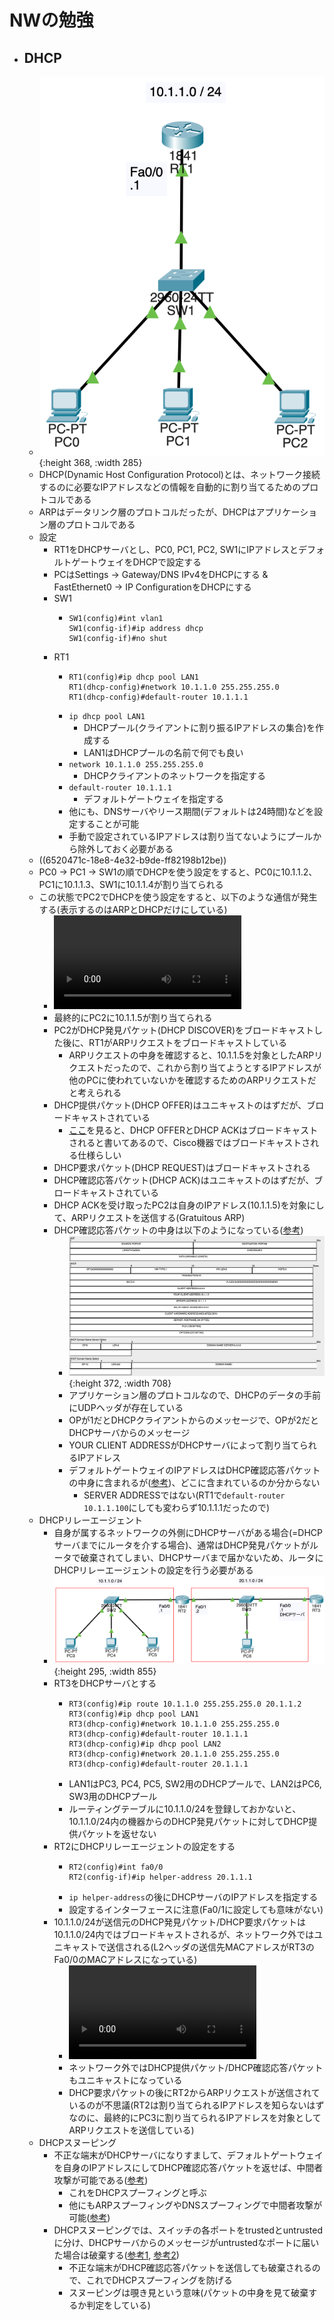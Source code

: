 # NWの勉強
- ## DHCP
	- ![2024_4_16_1.png](../assets/2024_4_16_1_1713278156047_0.png){:height 368, :width 285}
	- DHCP(Dynamic Host Configuration Protocol)とは、ネットワーク接続するのに必要なIPアドレスなどの情報を自動的に割り当てるためのプロトコルである
	- ARPはデータリンク層のプロトコルだったが、DHCPはアプリケーション層のプロトコルである
	- 設定
		- RT1をDHCPサーバとし、PC0, PC1, PC2, SW1にIPアドレスとデフォルトゲートウェイをDHCPで設定する
		- PCはSettings → Gateway/DNS IPv4をDHCPにする & FastEthernet0 → IP ConfigurationをDHCPにする
		- SW1
			- ```
			  SW1(config)#int vlan1
			  SW1(config-if)#ip address dhcp
			  SW1(config-if)#no shut
			  ```
		- RT1
			- ```
			  RT1(config)#ip dhcp pool LAN1
			  RT1(dhcp-config)#network 10.1.1.0 255.255.255.0
			  RT1(dhcp-config)#default-router 10.1.1.1
			  ```
			- `ip dhcp pool LAN1`
				- DHCPプール(クライアントに割り振るIPアドレスの集合)を作成する
				- LAN1はDHCPプールの名前で何でも良い
			- `network 10.1.1.0 255.255.255.0`
				- DHCPクライアントのネットワークを指定する
			- `default-router 10.1.1.1`
				- デフォルトゲートウェイを指定する
			- 他にも、DNSサーバやリース期間(デフォルトは24時間)などを設定することが可能
			- 手動で設定されているIPアドレスは割り当てないようにプールから除外しておく必要がある
	- ((6520471c-18e8-4e32-b9de-ff82198b12be))
	- PC0 → PC1 → SW1の順でDHCPを使う設定をすると、PC0に10.1.1.2、PC1に10.1.1.3、SW1に10.1.1.4が割り当てられる
	- この状態でPC2でDHCPを使う設定をすると、以下のような通信が発生する(表示するのはARPとDHCPだけにしている)
		- ![2024_4_16_2.mov](../assets/2024_4_16_2_1713275605927_0.mov)
		- 最終的にPC2に10.1.1.5が割り当てられる
		- PC2がDHCP発見パケット(DHCP DISCOVER)をブロードキャストした後に、RT1がARPリクエストをブロードキャストしている
			- ARPリクエストの中身を確認すると、10.1.1.5を対象としたARPリクエストだったので、これから割り当てようとするIPアドレスが他のPCに使われていないかを確認するためのARPリクエストだと考えられる
		- DHCP提供パケット(DHCP OFFER)はユニキャストのはずだが、ブロードキャストされている
			- [ここ](https://www.cisco.com/c/ja_jp/support/docs/ip/dynamic-address-allocation-resolution/27470-100.html)を見ると、DHCP OFFERとDHCP ACKはブロードキャストされると書いてあるので、Cisco機器ではブロードキャストされる仕様らしい
		- DHCP要求パケット(DHCP REQUEST)はブロードキャストされる
		- DHCP確認応答パケット(DHCP ACK)はユニキャストのはずだが、ブロードキャストされている
		- DHCP ACKを受け取ったPC2は自身のIPアドレス(10.1.1.5)を対象にして、ARPリクエストを送信する(Gratuitous ARP)
		- DHCP確認応答パケットの中身は以下のようになっている([参考](https://milestone-of-se.nesuke.com/l7protocol/dhcp/dhcp-format/))
			- ![2024_4_16_3.png](../assets/2024_4_16_3_1713276973294_0.png){:height 372, :width 708}
			- アプリケーション層のプロトコルなので、DHCPのデータの手前にUDPヘッダが存在している
			- OPが1だとDHCPクライアントからのメッセージで、OPが2だとDHCPサーバからのメッセージ
			- YOUR CLIENT ADDRESSがDHCPサーバによって割り当てられるIPアドレス
			- デフォルトゲートウェイのIPアドレスはDHCP確認応答パケットの中身に含まれるが([参考](https://www.infraexpert.com/study/tcpip13.html))、どこに含まれているのか分からない
				- SERVER ADDRESSではない(RT1で`default-router 10.1.1.100`にしても変わらず10.1.1.1だったので)
	- DHCPリレーエージェント
		- 自身が属するネットワークの外側にDHCPサーバがある場合(=DHCPサーバまでにルータを介する場合)、通常はDHCP発見パケットがルータで破棄されてしまい、DHCPサーバまで届かないため、ルータにDHCPリレーエージェントの設定を行う必要がある
		- ![2024_4_16_4.png](../assets/2024_4_16_4_1713280346033_0.png){:height 295, :width 855}
		- RT3をDHCPサーバとする
			- ```
			  RT3(config)#ip route 10.1.1.0 255.255.255.0 20.1.1.2
			  RT3(config)#ip dhcp pool LAN1
			  RT3(dhcp-config)#network 10.1.1.0 255.255.255.0
			  RT3(dhcp-config)#default-router 10.1.1.1
			  RT3(dhcp-config)#ip dhcp pool LAN2
			  RT3(dhcp-config)#network 20.1.1.0 255.255.255.0
			  RT3(dhcp-config)#default-router 20.1.1.1
			  ```
			- LAN1はPC3, PC4, PC5, SW2用のDHCPプールで、LAN2はPC6, SW3用のDHCPプール
			- ルーティングテーブルに10.1.1.0/24を登録しておかないと、10.1.1.0/24内の機器からのDHCP発見パケットに対してDHCP提供パケットを返せない
		- RT2にDHCPリレーエージェントの設定をする
			- ```
			  RT2(config)#int fa0/0
			  RT2(config-if)#ip helper-address 20.1.1.1
			  ```
			- `ip helper-address`の後にDHCPサーバのIPアドレスを指定する
			- 設定するインターフェースに注意(Fa0/1に設定しても意味がない)
		- 10.1.1.0/24が送信元のDHCP発見パケット/DHCP要求パケットは10.1.1.0/24内ではブロードキャストされるが、ネットワーク外ではユニキャストで送信される(L2ヘッダの送信先MACアドレスがRT3のFa0/0のMACアドレスになっている)
			- ![2024_4_16_5.mov](../assets/2024_4_16_5_1713280867673_0.mov)
			- ネットワーク外ではDHCP提供パケット/DHCP確認応答パケットもユニキャストになっている
			- DHCP要求パケットの後にRT2からARPリクエストが送信されているのが不思議(RT2は割り当てられるIPアドレスを知らないはずなのに、最終的にPC3に割り当てられるIPアドレスを対象としてARPリクエストを送信している)
	- DHCPスヌーピング
		- 不正な端末がDHCPサーバになりすまして、デフォルトゲートウェイを自身のIPアドレスにしてDHCP確認応答パケットを返せば、中間者攻撃が可能である([参考](https://www.n-study.com/security-fundamentals/dhcp-spoofing/))
			- これをDHCPスプーフィングと呼ぶ
			- 他にもARPスプーフィングやDNSスプーフィングで中間者攻撃が可能([参考](https://www.gmo.jp/security/cybersecurity/cyberattack/blog/mitm/))
		- DHCPスヌーピングでは、スイッチの各ポートをtrustedとuntrustedに分け、DHCPサーバからのメッセージがuntrustedなポートに届いた場合は破棄する([参考1](https://ja.wikipedia.org/wiki/DHCP%E3%82%B9%E3%83%8C%E3%83%BC%E3%83%94%E3%83%B3%E3%82%B0), [参考2](https://www.infraexpert.com/study/dhcp4.htm))
			- 不正な端末がDHCP確認応答パケットを送信しても破棄されるので、これでDHCPスプーフィングを防げる
			- スヌーピングは覗き見という意味(パケットの中身を見て破棄するか判定をしている)